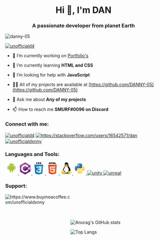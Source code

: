 <h1 align="center">Hi 👋, I'm DAN</h1>
<h3 align="center">A passionate developer from planet Earth</h3>

<p align="left"> <img src="https://komarev.com/ghpvc/?username=danny-05&label=Profile%20views&color=0e75b6&style=flat" alt="danny-05" /> </p>



<p align="left"> <a href="https://twitter.com/unofficiald4" target="blank"><img src="https://img.shields.io/twitter/follow/unofficiald4?logo=twitter&style=for-the-badge" alt="unofficiald4" /></a> </p>

- 🔭 I’m currently working on [Portfolio's](https://danzportfolio.netlify.app/)

- 🌱 I’m currently learning **HTML and CSS**

- 🤝 I’m looking for help with **JavaScript**

- 👨‍💻 All of my projects are available at [https://github.com/DANNY-05](https://github.com/DANNY-05)

- 💬 Ask me about **Any of my projects**

- 📫 How to reach me **SMURF#0096 on Discord**

<h3 align="left">Connect with me:</h3>
<p align="left">
<a href="https://twitter.com/unofficiald4" target="blank"><img align="center" src="https://raw.githubusercontent.com/rahuldkjain/github-profile-readme-generator/master/src/images/icons/Social/twitter.svg" alt="unofficiald4" height="30" width="40" /></a>
<a href="https://stackoverflow.com/users/https://stackoverflow.com/users/16542571/dan" target="blank"><img align="center" src="https://raw.githubusercontent.com/rahuldkjain/github-profile-readme-generator/master/src/images/icons/Social/stack-overflow.svg" alt="https://stackoverflow.com/users/16542571/dan" height="30" width="40" /></a>
<a href="https://instagram.com/unofficialdxnny" target="blank"><img align="center" src="https://raw.githubusercontent.com/rahuldkjain/github-profile-readme-generator/master/src/images/icons/Social/instagram.svg" alt="unofficialdxnny" height="30" width="40" /></a>
</p>

<h3 align="left">Languages and Tools:</h3>
<p align="left"> <a href="https://developer.android.com" target="_blank"> <img src="https://raw.githubusercontent.com/devicons/devicon/master/icons/android/android-original-wordmark.svg" alt="android" width="40" height="40"/> </a> <a href="https://www.w3schools.com/cs/" target="_blank"> <img src="https://raw.githubusercontent.com/devicons/devicon/master/icons/csharp/csharp-original.svg" alt="csharp" width="40" height="40"/> </a> <a href="https://www.w3schools.com/css/" target="_blank"> <img src="https://raw.githubusercontent.com/devicons/devicon/master/icons/css3/css3-original-wordmark.svg" alt="css3" width="40" height="40"/> </a> <a href="https://www.w3.org/html/" target="_blank"> <img src="https://raw.githubusercontent.com/devicons/devicon/master/icons/html5/html5-original-wordmark.svg" alt="html5" width="40" height="40"/> </a> <a href="https://www.linux.org/" target="_blank"> <img src="https://raw.githubusercontent.com/devicons/devicon/master/icons/linux/linux-original.svg" alt="linux" width="40" height="40"/> </a> <a href="https://www.python.org" target="_blank"> <img src="https://raw.githubusercontent.com/devicons/devicon/master/icons/python/python-original.svg" alt="python" width="40" height="40"/> </a> <a href="https://unity.com/" target="_blank"> <img src="https://www.vectorlogo.zone/logos/unity3d/unity3d-icon.svg" alt="unity" width="40" height="40"/> </a> <a href="https://unrealengine.com/" target="_blank"> <img src="https://raw.githubusercontent.com/kenangundogan/fontisto/036b7eca71aab1bef8e6a0518f7329f13ed62f6b/icons/svg/brand/unreal-engine.svg" alt="unreal" width="40" height="40"/> </a> </p>

<h3 align="left">Support:</h3>
<p><a href="https://paypal.me/ahmeddanial324"> <img align="left" src="https://www.paypalobjects.com/marketing/web/us/en/business/smb/shared/icons/paypal-checkout-lg.png" height="210" width="210" alt="https://www.buymeacoffee.com/unofficialdxnny" /></a></p><br><br>

<br/><br/>
![Anurag's GitHub stats](https://github-readme-stats.vercel.app/api?username=DANNY-05&theme=tokyonight&show_icons=true)

![Top Langs](https://github-readme-stats.vercel.app/api/top-langs/?username=DANNY-05&layout=compact&theme=tokyonight)
<br/><br/>

